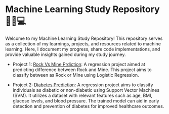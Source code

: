 # Machine Learning Study Repository 🤖🧠💻

Welcome to my Machine Learning Study Repository! This repository serves as a collection of my learnings, projects, and resources related to machine learning. Here, I document my progress, share code implementations, and provide valuable insights gained during my study journey.

- Project 1: [Rock Vs Mine Prdiction](https://github.com/mayurPatil45/ML_Learning/tree/main/Diabetes%20Prediction): A regression project aimed at predicting difference between Rock and Mine.
This project aims to classify between as Rock or Mine using Logistic Regression.

- Project 2: [Diabetes Prediction](https://github.com/mayurPatil45/ML_Learning/tree/main/Diabetes%20Prediction): A regression project aims to classify individuals as diabetic or non-diabetic using Support Vector Machines (SVM). It utilizes a dataset with relevant features such as age, BMI, glucose levels, and blood pressure. The trained model can aid in early detection and prevention of diabetes for improved healthcare outcomes.
